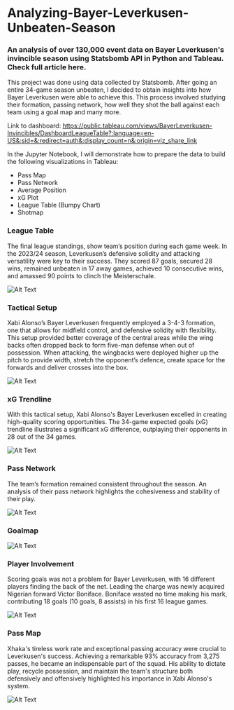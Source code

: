 # Analyzing-Bayer-Leverkusen-Unbeaten-Season
### An analysis of over 130,000 event data on Bayer Leverkusen's invincible season using Statsbomb API in Python and Tableau. Check full article here.

This project was done using data collected by Statsbomb. After going an entire 34-game season unbeaten, I decided to obtain insights into how Bayer Leverkusen were able to achieve this. This process involved studying their formation, passing network, how well they shot the ball against each team using a goal map and many more. 

Link to dashboard: https://public.tableau.com/views/BayerLeverkusen-Invincibles/DashboardLeagueTable?:language=en-US&:sid=&:redirect=auth&:display_count=n&:origin=viz_share_link

In the Jupyter Notebook, I will demonstrate how to prepare the data to build the following visualizations in Tableau:
- Pass Map
- Pass Network
- Average Position
- xG Plot
- League Table (Bumpy Chart)
- Shotmap

### League Table
The final league standings, show team’s position during each game week. In the 2023/24 season, Leverkusen’s defensive solidity and attacking versatility were key to their success. They scored 87 goals, secured 28 wins, remained unbeaten in 17 away games, achieved 10 consecutive wins, and amassed 90 points to clinch the Meisterschale.

![Alt Text](https://github.com/Lekan-E/Analyzing-Bayer-Leverkusen-s-Unbeaten-Season/blob/b3555038e040d34bdf634b7cf5b51ca5a9bc3839/Images/Bumpy%20Chart.jpg)

### Tactical Setup
Xabi Alonso’s Bayer Leverkusen frequently employed a 3-4-3 formation, one that allows for midfield control, and defensive solidity with flexibility. This setup provided better coverage of the central areas while the wing backs often dropped back to form five-man defense when out of possession. When attacking, the wingbacks were deployed higher up the pitch to provide width, stretch the opponent’s defence, create space for the forwards and deliver crosses into the box.

![Alt Text](https://github.com/Lekan-E/Analyzing-Bayer-Leverkusen-s-Unbeaten-Season/blob/b3555038e040d34bdf634b7cf5b51ca5a9bc3839/Images/Avg%20Formation.png)

### xG Trendline
With this tactical setup, Xabi Alonso's Bayer Leverkusen excelled in creating high-quality scoring opportunities. The 34-game expected goals (xG) trendline illustrates a significant xG difference, outplaying their opponents in 28 out of the 34 games. 

![Alt Text](https://github.com/Lekan-E/Analyzing-Bayer-Leverkusen-s-Unbeaten-Season/blob/64a78be838e08b03fd5ba3ba09cd1800942619c8/Images/xG%20Lines.png)

### Pass Network
The team’s formation remained consistent throughout the season. An analysis of their pass network highlights the cohesiveness and stability of their play. 

![Alt Text](https://github.com/Lekan-E/Analyzing-Bayer-Leverkusen-s-Unbeaten-Season/blob/26987a7ca2af996d960aea5719a645b7e42bc347/Images/Pass%20Network.png)

### Goalmap
![Alt Text](https://github.com/Lekan-E/Analyzing-Bayer-Leverkusen-s-Unbeaten-Season/blob/072ff4d021ef348ce9f68cab5f9de4fddb296a5d/Images/goalmap.png)

### Player Involvement
Scoring goals was not a problem for Bayer Leverkusen, with 16 different players finding the back of the net. Leading the charge was newly acquired Nigerian forward Victor Boniface. Boniface wasted no time making his mark, contributing 18 goals (10 goals, 8 assists) in his first 16 league games. 

![Alt Text](https://github.com/Lekan-E/Analyzing-Bayer-Leverkusen-s-Unbeaten-Season/blob/b3555038e040d34bdf634b7cf5b51ca5a9bc3839/Images/Boni%20GC.png)

### Pass Map
Xhaka's tireless work rate and exceptional passing accuracy were crucial to Leverkusen's success. Achieving a remarkable 93% accuracy from 3,275 passes, he became an indispensable part of the squad. His ability to dictate play, recycle possession, and maintain the team's structure both defensively and offensively highlighted his importance in Xabi Alonso's system.

![Alt Text](https://github.com/Lekan-E/Analyzing-Bayer-Leverkusen-s-Unbeaten-Season/blob/b3555038e040d34bdf634b7cf5b51ca5a9bc3839/Images/Xhaka%20Pass.png)


